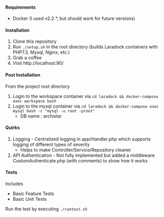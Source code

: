 #### Requirements
- Docker (I used v2.2.*, but should work for future versions)

#### Installation
1. Clone this repository
2. Run `./setup.sh` in the root directory (builds Laradock containers with PHP7.3, Mysql, Nginx, etc.)
3. Grab a coffee
4. Visit http://localhost:90/

#### Post Installation
From the project root directory
1. Login to the workspace container via `cd laradock && docker-compose exec workspace bash`
2. Login to the  mysql container via `cd laradock && docker-compose exec mysql bash -c "mysql -u root -proot"`
    * DB name : archistar

#### Quirks
1. Logging - Centralized logging in app/Handler.php which supports logging of different types of severity 
    * Helps to make Controller/Service/Repository cleaner
2. API Authentication - Not fully implemented but added a middleware CustomAuthenticate.php (with comments) to show how it works


#### Tests
Includes
* Basic Feature Tests
* Basic Unit Tests

Run the test by executing `./runtest.sh`



